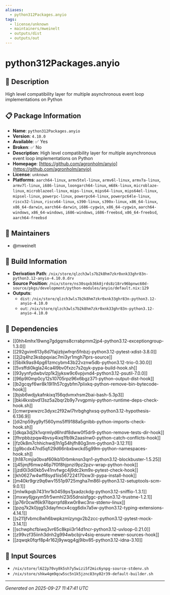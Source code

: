 ```yaml
---
aliases:
  - python312Packages.anyio
tags:
  - license/unknown
  - maintainers/mweinelt
  - outputs/dist
  - outputs/out
---
```


# python312Packages.anyio

## 📝 Description

High level compatibility layer for multiple asynchronous event loop implementations on Python

## 📋 Package Information

- **Name**: `python312Packages.anyio`
- **Version**: `4.10.0`
- **Available**: ✅ Yes
- **Broken**: ✅ No
- **Description**: High level compatibility layer for multiple asynchronous event loop implementations on Python
- **Homepage**: [https://github.com/agronholm/anyio](https://github.com/agronholm/anyio)
- **License**: `unknown`
- **Platforms**: `aarch64-linux`, `armv5tel-linux`, `armv6l-linux`, `armv7a-linux`, `armv7l-linux`, `i686-linux`, `loongarch64-linux`, `m68k-linux`, `microblaze-linux`, `microblazeel-linux`, `mips-linux`, `mips64-linux`, `mips64el-linux`, `mipsel-linux`, `powerpc-linux`, `powerpc64-linux`, `powerpc64le-linux`, `riscv32-linux`, `riscv64-linux`, `s390-linux`, `s390x-linux`, `x86_64-linux`, `x86_64-darwin`, `aarch64-darwin`, `i686-cygwin`, `x86_64-cygwin`, `aarch64-windows`, `x86_64-windows`, `i686-windows`, `i686-freebsd`, `x86_64-freebsd`, `aarch64-freebsd`
## 👥 Maintainers

- @mweinelt


## 🔧 Build Information

- **Derivation Path**: `/nix/store/qlzch3wls7b2k8hm7zkr0xnk33ghr83n-python3.12-anyio-4.10.0.drv`
- **Source Position**: `/nix/store/ns30sqxb36k8jrds8z18rv96bpnwc60d-source/pkgs/development/python-modules/anyio/default.nix:129`
- **Outputs**:
  - `dist`:  `/nix/store/qlzch3wls7b2k8hm7zkr0xnk33ghr83n-python3.12-anyio-4.10.0`
  - `out`:  `/nix/store/qlzch3wls7b2k8hm7zkr0xnk33ghr83n-python3.12-anyio-4.10.0`

## 🔗 Dependencies

- [[0hh4mhx19wng7gdgqms8crrabpmm2jp4-python3.12-exceptiongroup-1.3.0]]
- [[292gvim613y8d7fajizbjwfrqn5fnbzj-python3.12-pytest-xdist-3.8.0]]
- [[2j2q4hz3ksbpqxiac7mi3yr1mgh7lprs-source]]
- [[5bilk9as94pg61zmcybm43b22vznw5db-python3.12-trio-0.30.0]]
- [[5vsffdi0kgla24ca4l9bv0fxzc7s2qyk-pypa-build-hook.sh]]
- [[93yynfydwbvlzp1k2jyksw9c6vpjvnd4-python3.12-psutil-7.0.0]]
- [[96p9l0mp0cy12s10705rpz96x6bgz371-python-output-dist-hook]]
- [[b2gcqyf6wr8k19l1h57cgybfm7plixkq-python-remove-bin-bytecode-hook]]
- [[bjsb6wdjykafnkixq156qdvmxhsm2bai-bash-5.3p3]]
- [[bki4kxsbvd13sz5a2bqr2b9y7vvgpmiy-python-runtime-deps-check-hook.sh]]
- [[cmwrpwwzrc3dyxc2f92wl7hrbghghxsq-python3.12-hypothesis-6.136.9]]
- [[di2np59yg9yf560yms5ff9188a5gnlbb-python-imports-check-hook.sh]]
- [[dkqa3dj2k1vqrmlyd6hrdf8dww0f5dr9-python-remove-tests-dir-hook]]
- [[fhrpbbzpqw4bvsy4ixq1fb9k2aaslnw0-python-catch-conflicts-hook]]
- [[fz0k8m7chhichwdj1h1g54hjfh80g3nm-python3-3.12.11]]
- [[g9bcdx47nd5qfi29d66nbxbwckd5g99m-python-namespaces-hook.sh]]
- [[h187cmjia0bvaf60lkb10rbmknsn3qn1-python3.12-blockbuster-1.5.25]]
- [[j45jmjf6mwz46p7f0f8hjpnzi9pz2pzv-wrap-python-hook]]
- [[jzdl0i3di0kb5v41nvfwgc4j9dc2km9x-pytest-check-hook]]
- [[kh0627w4wff8syd1iis567224170xw3l-pypa-install-hook]]
- [[m40kr9grz9q6wv1551p9725mgha7m86l-python3.12-setuptools-scm-9.0.1]]
- [[mlwlkpqb7431nr1k0459ps1jxadzckdg-python3.12-sniffio-1.3.1]]
- [[mxwy6jgxym5fr5wmhl23i55dnsisfggc-python3.12-trustme-1.2.1]]
- [[p76r0cwlf6k97ibprrpfd8xw0r8wc3nx-stdenv-linux]]
- [[pzq7k2k0jqg53dayfmcx4cqg6dix7a5w-python3.12-typing-extensions-4.14.1]]
- [[s211jfvbmc8wh6bwpkzmlzyngv2b2zcc-python3.12-pytest-mock-3.14.1]]
- [[schwphcfbiwq3vr65c8kpii3r14d1ncr-python3.12-uvloop-0.21.0]]
- [[z99vzf35iinh3dnh2g994wbcbjrv4siq-ensure-newer-sources-hook]]
- [[zqwqk0fqrf8p4r162j9ywqg4gj9ibv85-python3.12-idna-3.10]]

## 📁 Input Sources

- `/nix/store/l622p70vy8k5sh7y5wizi5f2mic6ynpg-source-stdenv.sh`
- `/nix/store/shkw4qm9qcw5sc5n1k5jznc83ny02r39-default-builder.sh`

---
*Generated on 2025-09-27 11:47:41 UTC*
